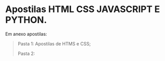 # Apostilas HTML CSS JAVASCRIPT E PYTHON.
Em anexo apostilas: 
 > Pasta 1: Apostilas de HTMS e CSS;
 > 
 > Pasta 2:


